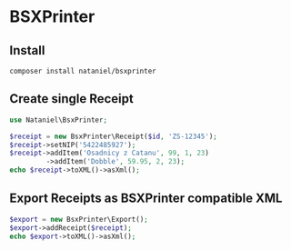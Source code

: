# BSXPrinter

## Install
```
composer install nataniel/bsxprinter
```

## Create single Receipt
```php
use Nataniel\BsxPrinter;

$receipt = new BsxPrinter\Receipt($id, 'ZS-12345');
$receipt->setNIP('5422485927');
$receipt->addItem('Osadnicy z Catanu', 99, 1, 23)
         ->addItem('Dobble', 59.95, 2, 23);
echo $receipt->toXML()->asXml();
```

## Export Receipts as BSXPrinter compatible XML
```php
$export = new BsxPrinter\Export();
$export->addReceipt($receipt);
echo $export->toXML()->asXml();
```
